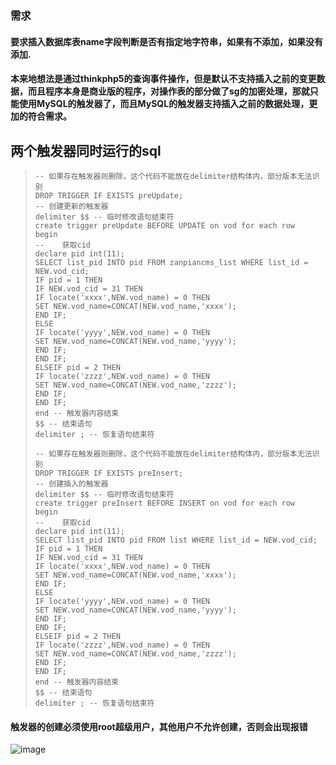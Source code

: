 ### 需求

#### 要求插入数据库表name字段判断是否有指定地字符串，如果有不添加，如果没有添加.

#### 本来地想法是通过thinkphp5的查询事件操作，但是默认不支持插入之前的变更数据，而且程序本身是商业版的程序，对操作表的部分做了sg的加密处理，那就只能使用MySQL的触发器了，而且MySQL的触发器支持插入之前的数据处理，更加的符合需求。


## 两个触发器同时运行的sql

>     -- 如果存在触发器则删除，这个代码不能放在delimiter结构体内，部分版本无法识别
>     DROP TRIGGER IF EXISTS preUpdate;
>     -- 创建更新的触发器
>     delimiter $$ -- 临时修改语句结束符
>     create trigger preUpdate BEFORE UPDATE on vod for each row
>     begin
>     -- 	获取cid
>     declare pid int(11);
>     SELECT list_pid INTO pid FROM zanpiancms_list WHERE list_id = NEW.vod_cid;
>     IF pid = 1 THEN
>     IF NEW.vod_cid = 31 THEN
>     IF locate('xxxx',NEW.vod_name) = 0 THEN
>     SET NEW.vod_name=CONCAT(NEW.vod_name,'xxxx');
>     END IF;
>     ELSE
>     IF locate('yyyy',NEW.vod_name) = 0 THEN
>     SET NEW.vod_name=CONCAT(NEW.vod_name,'yyyy');
>     END IF;
>     END IF;
>     ELSEIF pid = 2 THEN
>     IF locate('zzzz',NEW.vod_name) = 0 THEN
>     SET NEW.vod_name=CONCAT(NEW.vod_name,'zzzz');
>     END IF;
>     END IF;	
>     end -- 触发器内容结束
>     $$ -- 结束语句
>     delimiter ; -- 恢复语句结束符
>
>     -- 如果存在触发器则删除，这个代码不能放在delimiter结构体内，部分版本无法识别
>     DROP TRIGGER IF EXISTS preInsert;
>     -- 创建插入的触发器
>     delimiter $$ -- 临时修改语句结束符
>     create trigger preInsert BEFORE INSERT on vod for each row
>     begin
>     -- 	获取cid
>     declare pid int(11);
>     SELECT list_pid INTO pid FROM list WHERE list_id = NEW.vod_cid;
>     IF pid = 1 THEN
>     IF NEW.vod_cid = 31 THEN
>     IF locate('xxxx',NEW.vod_name) = 0 THEN
>     SET NEW.vod_name=CONCAT(NEW.vod_name,'xxxx');
>     END IF;
>     ELSE
>     IF locate('yyyy',NEW.vod_name) = 0 THEN
>     SET NEW.vod_name=CONCAT(NEW.vod_name,'yyyy');
>     END IF;
>     END IF;
>     ELSEIF pid = 2 THEN
>     IF locate('zzzz',NEW.vod_name) = 0 THEN
>     SET NEW.vod_name=CONCAT(NEW.vod_name,'zzzz');
>     END IF;
>     END IF;
>     end -- 触发器内容结束
>     $$ -- 结束语句
>     delimiter ; -- 恢复语句结束符

#### 触发器的创建必须使用root超级用户，其他用户不允许创建，否则会出现报错


![image](https://github.com/qinaqianjunzi/myblog/assets/48326971/519edaed-56bb-4dc0-ab7e-c204ecf8a3d0)

